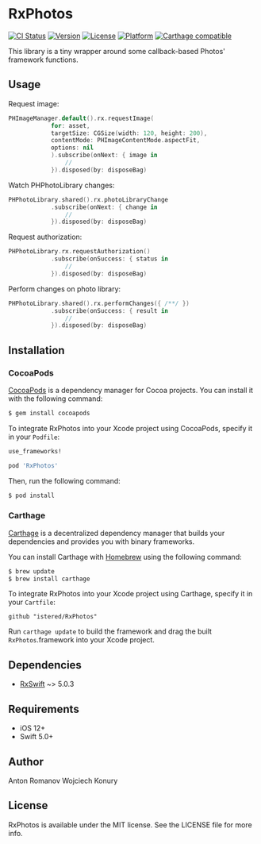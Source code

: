 # RxPhotos

[![CI Status](http://img.shields.io/travis/istered/RxPhotos.svg?style=flat)](https://travis-ci.org/istered/RxPhotos)
[![Version](https://img.shields.io/cocoapods/v/RxPhotos.svg?style=flat)](https://cocoapods.org/pods/RxPhotos)
[![License](https://img.shields.io/cocoapods/l/RxPhotos.svg?style=flat)](https://cocoapods.org/pods/RxPhotos)
[![Platform](https://img.shields.io/cocoapods/p/RxPhotos.svg?style=flat)](https://cocoapods.org/pods/RxPhotos)
[![Carthage compatible](https://img.shields.io/badge/Carthage-compatible-4BC51D.svg?style=flat)](https://github.com/Carthage/Carthage)

This library is a tiny wrapper around some callback-based Photos' framework functions.

## Usage

Request image:
```swift
PHImageManager.default().rx.requestImage(
            for: asset,
            targetSize: CGSize(width: 120, height: 200),
            contentMode: PHImageContentMode.aspectFit,
            options: nil
            ).subscribe(onNext: { image in
                //
            }).disposed(by: disposeBag)
```

Watch PHPhotoLibrary changes:
```swift
PHPhotoLibrary.shared().rx.photoLibraryChange
            .subscribe(onNext: { change in
                //
            }).disposed(by: disposeBag)
```

Request authorization:
```swift
PHPhotoLibrary.rx.requestAuthorization()
            .subscribe(onSuccess: { status in
                //
            }).disposed(by: disposeBag)
```

Perform changes on photo library:
```swift
PHPhotoLibrary.shared().rx.performChanges({ /**/ })
            .subscribe(onSuccess: { result in
                //
            }).disposed(by: disposeBag)
```

## Installation

### CocoaPods

[CocoaPods](http://cocoapods.org) is a dependency manager for Cocoa projects. You can install it with the following command:

```bash
$ gem install cocoapods
```

To integrate RxPhotos into your Xcode project using CocoaPods, specify it in your `Podfile`:

```ruby
use_frameworks!

pod 'RxPhotos'
```

Then, run the following command:

```bash
$ pod install
```


### Carthage

[Carthage](https://github.com/Carthage/Carthage) is a decentralized dependency manager that builds your dependencies and provides you with binary frameworks.

You can install Carthage with [Homebrew](http://brew.sh/) using the following command:

```bash
$ brew update
$ brew install carthage
```

To integrate RxPhotos into your Xcode project using Carthage, specify it in your `Cartfile`:

```ogdl
github "istered/RxPhotos"
```

Run `carthage update` to build the framework and drag the built `RxPhotos`.framework into your Xcode project.


## Dependencies
* [RxSwift](https://github.com/ReactiveX/RxSwift) ~> 5.0.3

## Requirements
* iOS 12+
* Swift 5.0+ 

## Author

Anton Romanov
Wojciech Konury


## License

RxPhotos is available under the MIT license. See the LICENSE file for more info.
